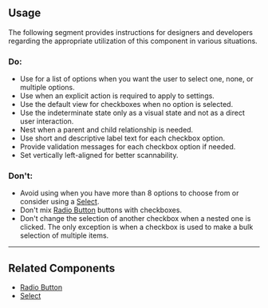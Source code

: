 <ComponentHeading name="Checkbox"></ComponentHeading>

<TableOfContents></TableOfContents>

## Usage

The following segment provides instructions for designers and developers regarding the appropriate utilization of this
component in various situations.

### Do:

- Use for a list of options when you want the user to select one, none, or multiple options.
- Use when an explicit action is required to apply to settings.
- Use the default view for checkboxes when no option is selected.
- Use the indeterminate state only as a visual state and not as a direct user interaction.
- Nest when a parent and child relationship is needed.
- Use short and descriptive label text for each checkbox option.
- Provide validation messages for each checkbox option if needed.
- Set vertically left-aligned for better scannability.

### Don't:

- Avoid using when you have more than 8 options to choose from or consider using a [Select](components/select-wrapper).
- Don't mix [Radio Button](components/radio-button-wrapper) buttons with checkboxes.
- Don't change the selection of another checkbox when a nested one is clicked. The only exception is when a checkbox is
  used to make a bulk selection of multiple items.

---

## Related Components

- [Radio Button](components/radio-button-wrapper)
- [Select](components/select-wrapper)
